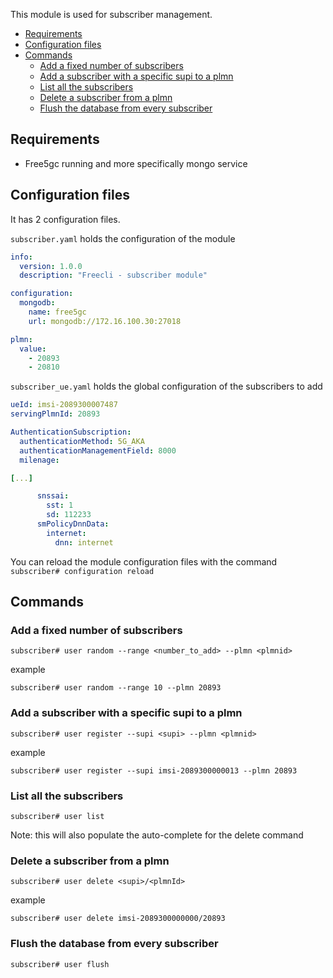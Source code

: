
This module is used for subscriber management. 

- [Requirements](#requirements)
- [Configuration files](#configuration-files)
- [Commands](#commands)
  - [Add a fixed number of subscribers](#add-a-fixed-number-of-subscribers)
  - [Add a subscriber with a specific supi to a plmn](#add-a-subscriber-with-a-specific-supi-to-a-plmn)
  - [List all the subscribers](#list-all-the-subscribers)
  - [Delete a subscriber from a plmn](#delete-a-subscriber-from-a-plmn)
  - [Flush the database from every subscriber](#flush-the-database-from-every-subscriber)

## Requirements

- Free5gc running and more specifically mongo service

## Configuration files

It has 2 configuration files.

`subscriber.yaml` holds the configuration of the module
```yaml
info:
  version: 1.0.0
  description: "Freecli - subscriber module"

configuration:
  mongodb:
    name: free5gc
    url: mongodb://172.16.100.30:27018

plmn:
  value:
    - 20893
    - 20810
```

`subscriber_ue.yaml` holds the global configuration of the subscribers to add
```yaml
ueId: imsi-2089300007487
servingPlmnId: 20893

AuthenticationSubscription:
  authenticationMethod: 5G_AKA
  authenticationManagementField: 8000
  milenage:

[...]

      snssai:
        sst: 1
        sd: 112233
      smPolicyDnnData:
        internet:
          dnn: internet
```


You can reload the module configuration files with the command `subscriber# configuration reload`


## Commands

### Add a fixed number of subscribers

```
subscriber# user random --range <number_to_add> --plmn <plmnid>
```

example
```
subscriber# user random --range 10 --plmn 20893
```

### Add a subscriber with a specific supi to a plmn

```
subscriber# user register --supi <supi> --plmn <plmnid>
```

example
```
subscriber# user register --supi imsi-2089300000013 --plmn 20893
```

### List all the subscribers

```
subscriber# user list
```

Note: this will also populate the auto-complete for the delete command

### Delete a subscriber from a plmn

```
subscriber# user delete <supi>/<plmnId>
```

example
```
subscriber# user delete imsi-2089300000000/20893
```

### Flush the database from every subscriber

```
subscriber# user flush
```
